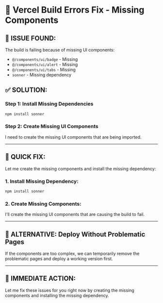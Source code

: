 # 🎯 Vercel Build Errors Fix - Missing Components

## 🚨 **ISSUE FOUND:**

The build is failing because of missing UI components:
- `@/components/ui/badge` - Missing
- `@/components/ui/alert` - Missing  
- `@/components/ui/tabs` - Missing
- `sonner` - Missing dependency

## ✅ **SOLUTION:**

### **Step 1: Install Missing Dependencies**

```bash
npm install sonner
```

### **Step 2: Create Missing UI Components**

I need to create the missing UI components that are being imported.

---

## 🎯 **QUICK FIX:**

Let me create the missing components and install the missing dependency:

### **1. Install Missing Dependency:**
```bash
npm install sonner
```

### **2. Create Missing Components:**
I'll create the missing UI components that are causing the build to fail.

---

## 🚀 **ALTERNATIVE: Deploy Without Problematic Pages**

If the components are too complex, we can temporarily remove the problematic pages and deploy a working version first.

---

## 🎯 **IMMEDIATE ACTION:**

Let me fix these issues for you right now by creating the missing components and installing the missing dependency.


